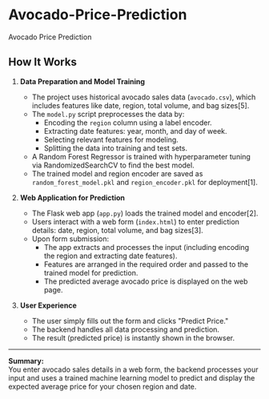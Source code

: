 # Avocado-Price-Prediction
Avocado Price Prediction
## How It Works

1. **Data Preparation and Model Training**
   - The project uses historical avocado sales data (`avocado.csv`), which includes features like date, region, total volume, and bag sizes[5].
   - The `model.py` script preprocesses the data by:
     - Encoding the `region` column using a label encoder.
     - Extracting date features: year, month, and day of week.
     - Selecting relevant features for modeling.
     - Splitting the data into training and test sets.
   - A Random Forest Regressor is trained with hyperparameter tuning via RandomizedSearchCV to find the best model.
   - The trained model and region encoder are saved as `random_forest_model.pkl` and `region_encoder.pkl` for deployment[1].

2. **Web Application for Prediction**
   - The Flask web app (`app.py`) loads the trained model and encoder[2].
   - Users interact with a web form (`index.html`) to enter prediction details: date, region, total volume, and bag sizes[3].
   - Upon form submission:
     - The app extracts and processes the input (including encoding the region and extracting date features).
     - Features are arranged in the required order and passed to the trained model for prediction.
     - The predicted average avocado price is displayed on the web page.

3. **User Experience**
   - The user simply fills out the form and clicks "Predict Price."
   - The backend handles all data processing and prediction.
   - The result (predicted price) is instantly shown in the browser.

---

**Summary:**  
You enter avocado sales details in a web form, the backend processes your input and uses a trained machine learning model to predict and display the expected average price for your chosen region and date.
